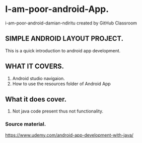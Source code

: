 # I-am-poor-android-App.
i-am-poor-android-damian-ndiritu created by GitHub Classroom

## SIMPLE ANDROID LAYOUT PROJECT.
This is a quick introduction to android app development.
## WHAT IT COVERS.
1. Android studio navigaion.
2. How to use the resources folder of Android App

## What it does cover.
1. Not java code present thus not functionality.

### Source material.
https://www.udemy.com/android-app-development-with-java/
